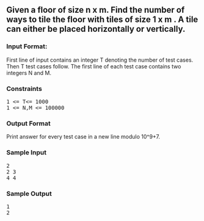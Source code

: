 ## Given a floor of size n x m. Find the number of ways to tile the floor with tiles of size 1 x m . A tile can either be placed horizontally or vertically.

### Input Format:

First line of input contains an integer T denoting the number of test cases. Then T test cases follow.
The first line of each test case contains two integers N and M.

### Constraints

<pre>
1 <= T<= 1000
1 <= N,M <= 100000
</pre>

### Output Format

Print answer for every test case in a new line modulo 10^9+7.

### Sample Input

<pre>
2
2 3
4 4
</pre>

### Sample Output

<pre>
1
2
</pre>
